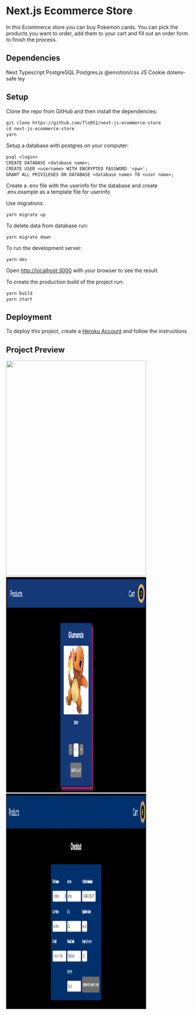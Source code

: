 # Next.js Ecommerce Store

In this Ecommerce store you can buy Pokemon cards. You can pick the products you want to order, add them to your cart and fill out an order form to finish the process.

## Dependencies

Next
Typescript
PostgreSQL
Postgres.js
@emotion/css
JS Cookie
dotenv-safe
ley

## Setup

Clone the repo from GitHub and then install the dependencies:
```
git clone https://github.com/flo951/next-js-ecommerce-store
cd next-js-ecommerce-store
yarn
```
Setup a database with postgres on your computer:
```
psql <login>
CREATE DATABASE <database name>;
CREATE USER <username> WITH ENCRYPTED PASSWORD '<pw>';
GRANT ALL PRIVILEGES ON DATABASE <database name> TO <user name>;
```
Create a .env file with the userinfo for the database and create .env.example as a template file for userinfo

Use migrations:
```
yarn migrate up
```
To delete data from database run:
```
yarn migrate down
```
To run the development server:
```
yarn dev
```
Open [http://localhost:3000](http://localhost:3000) with your browser to see the result.

To create the production build of the project run:
```
yarn build
yarn start
```
## Deployment

To deploy this project, create a [Heroku Account](https://signup.heroku.com/) and follow the instructions

## Project Preview

<img src="/public/images/expamplepic1.png" width="382" height="586">
<img src="/public/images/examplepic2.png" width="382" height="586">
<img src="/public/images/examplepic3.png" width="382" height="586">









